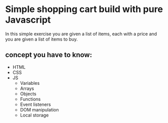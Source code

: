 # Simple shopping cart build with pure Javascript

In this simple exercise you are given a list of items, each with a price and you are given a list of items to buy.

## concept you have to know:
- HTML
- CSS
- JS
  - Variables
  - Arrays
  - Objects
  - Functions
  - Event listeners
  - DOM manipulation
  - Local storage
